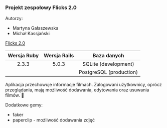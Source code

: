 ### Projekt zespołowy Flicks 2.0

Autorzy:
* Martyna Gałaszewska
* Michał Kassjański

[Flicks 2.0](https://flicks2.herokuapp.com/)

| Wersja Ruby  | Wersja Rails | Baza danych  |
| :-------------: |:-------------:| :-----:|
|  2.3.3  | 5.0.3 | SQLite (development)|
|               |               |PostgreSQL (production)|

Aplikacja przechowuje informacje filmach. Zalogowani użytkownicy, oprócz przeglądania, mają możliwość dodawania, edytowania oraz usuwania filmów. :movie_camera:

Dodatkowe gemy:
* faker
* paperclip - możliwość dodawania zdjęć

